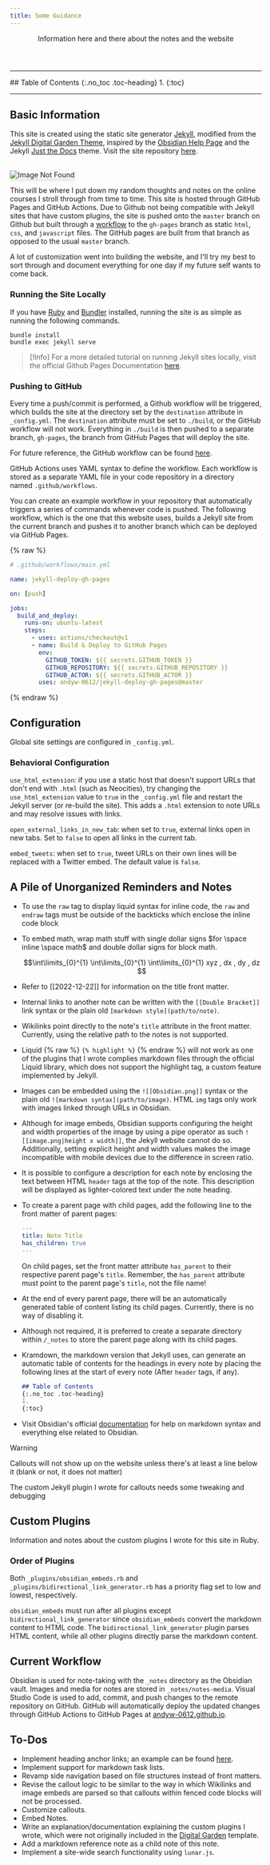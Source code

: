 ```yaml
---
title: Some Guidance
---
```

<header>
Information here and there about the notes and the website
</header>

<hr>
## Table of Contents
{:.no_toc .toc-heading}
1. 
{:toc}
<hr>

## Basic Information

This site is created using the static site generator [Jekyll](https://jekyllrb.com), modified from the [Jekyll Digital Garden Theme](https://github.com/maximevaillancourt/digital-garden-jekyll-template), inspired by the [Obsidian Help Page](https://help.obsidian.md) and the Jekyll [Just the Docs](https://github.com/just-the-docs/just-the-docs) theme. Visit the site repository [here](https://github.com/andyw-0612/andyw-0612.github.io). 

<br>
<img src="notes-media/homepage-sc.png" style="box-shadow:0 1px 2px rgba(0, 0, 0, 0.12), 0 3px 10px rgba(0, 0, 0, 0.08)" alt="Image Not Found">
<br>

This will be where I put down my random thoughts and notes on the online courses I stroll through from time to time. This site is hosted through GitHub Pages and GitHub Actions. Due to Github not being compatible with Jekyll sites that have custom plugins, the site is pushed onto the `master` branch on Github but built through a [workflow](https://github.com/andyw-0612/andyw-0612.github.io/blob/master/.github/workflows/main.yml) to the `gh-pages` branch as static `html`, `css`, and `javascript` files. The GitHub pages are built from that branch as opposed to the usual `master` branch. 

A lot of customization went into building the website, and I'll try my best to sort through and document everything for one day if my future self wants to come back.

### Running the Site Locally

If you have [Ruby](https://www.ruby-lang.org/en/) and [Bundler](https://bundler.io) installed, running the site is as simple as running the following commands. 

```shell
bundle install
bundle exec jekyll serve
```

> [!Info]
>  For a more detailed tutorial on running Jekyll sites locally, visit the official Github Pages Documentation [here](https://docs.github.com/en/pages/setting-up-a-github-pages-site-with-jekyll/testing-your-github-pages-site-locally-with-jekyll).
> 

### Pushing to GitHub

Every time a push/commit is performed, a Github workflow will be triggered, which builds the site at the directory set by the `destination` attribute in `_config.yml`. The `destination` attribute must be set to `./build`, or the GitHub workflow will not work. Everything in `./build` is then pushed to a separate branch, `gh-pages`, the branch from GitHub Pages that will deploy the site. 

For future reference, the GitHub workflow can be found [here](https://github.com/andyw-0612/jekyll-deploy-gh-pages). 

GitHub Actions uses YAML syntax to define the workflow. Each workflow is stored as a separate YAML file in your code repository in a directory named `.github/workflows`.

You can create an example workflow in your repository that automatically triggers a series of commands whenever code is pushed. The following workflow, which is the one that this website uses, builds a Jekyll site from the current branch and pushes it to another branch which can be deployed via GitHub Pages.

{% raw %}
```yaml
# .github/workflows/main.yml

name: jekyll-deploy-gh-pages

on: [push]

jobs: 
  build_and_deploy:
    runs-on: ubuntu-latest
    steps:
      - uses: actions/checkout@v1
      - name: Build & Deploy to GitHub Pages
        env: 
          GITHUB_TOKEN: ${{ secrets.GITHUB_TOKEN }}
          GITHUB_REPOSITORY: ${{ secrets.GITHUB_REPOSITORY }}
          GITHUB_ACTOR: ${{ secrets.GITHUB_ACTOR }}
        uses: andyw-0612/jekyll-deploy-gh-pages@master

```
{% endraw %}

## Configuration

Global site settings are configured in `_config.yml`. 

### Behavioral Configuration

`use_html_extension`: if you use a static host that doesn't support URLs that don't end with `.html` (such as Neocities), try changing the `use_html_extension` value to `true` in the `_config.yml` file and restart the Jekyll server (or re-build the site). This adds a `.html` extension to note URLs and may resolve issues with links.

`open_external_links_in_new_tab`: when set to `true`, external links open in new tabs. Set to `false` to open all links in the current tab.

`embed_tweets`: when set to `true`, tweet URLs on their own lines will be replaced with a Twitter embed. The default value is `false`.

## A Pile of Unorganized Reminders and Notes

- To use the `raw` tag to display liquid syntax for inline code, the `raw` and `endraw`  tags must be outside of the backticks which enclose the inline code block

- To embed math, wrap math stuff with single dollar signs $for \space inline \space math$ and double dollar signs for block math.

	$$\int\limits_{0}^{1} \int\limits_{0}^{1} \int\limits_{0}^{1} xyz , dx , dy , dz $$

- Refer to [[2022-12-22]] for information on the title front matter.

- Internal links to another note can be written with the `[[Double Bracket]]` link syntax or the plain old `[markdown style](path/to/note)`. 

- Wikilinks point directly to the note's `title` attribute in the front matter. Currently, using the relative path to the notes is not supported.

- Liquid {% raw %} `{% highlight %}` {% endraw %} will not work as one of the plugins that I wrote complies markdown files through the official Liquid library, which does not support the highlight tag, a custom feature implemented by Jekyll. 

- Images can be embedded using the `![[Obsidian.png]]` syntax or the plain old `![markdown syntax](path/to/image)`. HTML `img` tags only work with images linked through URLs in Obsidian. 

- Although for image embeds, Obsidian supports configuring the height and width properties of the image by using a pipe operator as such `![[image.png|height x width]]`, the Jekyll website cannot do so. Additionally, setting explicit height and width values makes the image incompatible with mobile devices due to the difference in screen ratio. 

- It is possible to configure a description for each note by enclosing the text between HTML `header` tags at the top of the note. This description will be displayed as lighter-colored text under the note heading.

- To create a parent page with child pages, add the following line to the front matter of parent pages:

	```yaml
	---
	title: Note Title
	has_children: true
	---
	```
	
	On child pages, set the front matter attribute `has_parent` to their respective parent page's `title`. Remember, the `has_parent` attribute must point to the parent page's `title`, not the file name!

- At the end of every parent page, there will be an automatically generated table of content listing its child pages. Currently, there is no way of disabling it.

- Although not required, it is preferred to create a separate directory within `/_notes` to store the parent page along with its child pages.

- Kramdown, the markdown version that Jekyll uses, can generate an automatic table of contents for the headings in every note by placing the following lines at the start of every note (After `header` tags, if any). 

	```markdown
	## Table of Contents
	{:.no_toc .toc-heading}
	1. 
	{:toc}
	```

- Visit Obsidian's official [documentation](https://help.obsidian.md/Obsidian/Index) for help on markdown syntax and everything else related to Obsidian.

> [!Warning]
> Callouts will not show up on the website unless there's at least a line below it (blank or not, it does not matter)
>
> The custom Jekyll plugin I wrote for callouts needs some tweaking and debugging

## Custom Plugins

Information and notes about the custom plugins I wrote for this site in Ruby.

### Order of Plugins

Both `_plugins/obsidian_embeds.rb` and `_plugins/bidirectional_link_generator.rb` has a priority flag set to low and lowest, respectively. 

`obsidian_embeds` must run after all plugins except `bidirectional_link_generator` since `obsidian_embeds` convert the markdown content to HTML code. The `bidirectional_link_generator` plugin parses HTML content, while all other plugins directly parse the markdown content.

## Current Workflow

Obsidian is used for note-taking with the `_notes` directory as the Obsidian vault. Images and media for notes are stored in `_notes/notes-media`. Visual Studio Code is used to add, commit, and push changes to the remote repository on GitHub. GitHub will automatically deploy the updated changes through GitHub Actions to GitHub Pages at [andyw-0612.github.io](https://andyw-0612.github.io). 

## To-Dos

- Implement heading anchor links; an example can be found [here](https://github.com/allejo/jekyll-anchor-headings). 
- Implement support for markdown task lists.
- Revamp side navigation based on file structures instead of front matters.
- Revise the callout logic to be similar to the way in which Wikilinks and image embeds are parsed so that callouts within fenced code blocks will not be processed.
- Customize callouts.
- Embed Notes.
- Write an explanation/documentation explaining the custom plugins I wrote, which were not originally included in the [Digital Garden](https://github.com/maximevaillancourt/digital-garden-jekyll-template) template. 
- Add a markdown reference note as a child note of this note.
- Implement a site-wide search functionality using `lunar.js`.